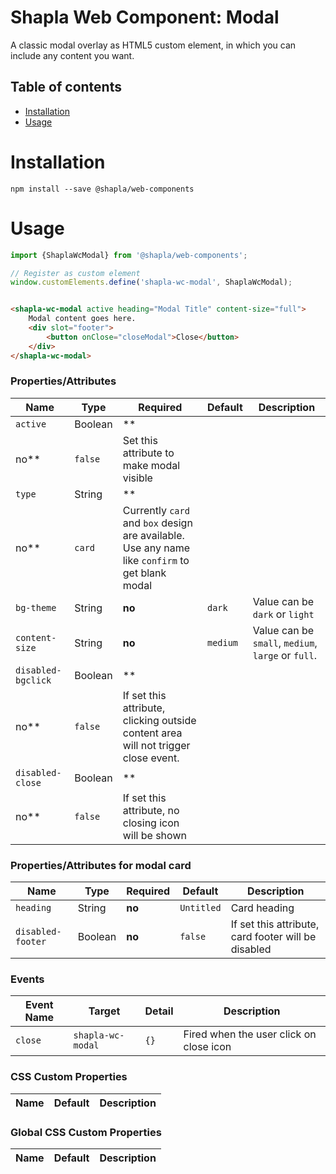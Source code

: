 # Shapla Web Component: Modal

A classic modal overlay as HTML5 custom element, in which you can include any content you want.

## Table of contents

- [Installation](#installation)
- [Usage](#usage)

# Installation

```
npm install --save @shapla/web-components
```

# Usage

```js
import {ShaplaWcModal} from '@shapla/web-components';

// Register as custom element 
window.customElements.define('shapla-wc-modal', ShaplaWcModal);
```

```html

<shapla-wc-modal active heading="Modal Title" content-size="full">
    Modal content goes here.
    <div slot="footer">
        <button onClose="closeModal">Close</button>
    </div>
</shapla-wc-modal>
```

### Properties/Attributes

| Name                      | Type      | Required  | Default       | Description
|---------------------------|-----------|-----------|---------------|-----------------------------------------------------------------------------------------------
| `active`                  | Boolean   | **
no**    | `false`       | Set this attribute to make modal visible                                                                                                                                                                                               |
| `type`                    | String    | **
no**    | `card`        | Currently `card` and `box` design are available. Use any name like `confirm` to get blank modal                                                                                                                 |
| `bg-theme`                | String    | **no**    | `dark`        | Value can be `dark` or `light`
| `content-size`            | String    | **no**    | `medium`      | Value can be `small`, `medium`, `large` or `full`.
| `disabled-bgclick`        | Boolean   | **
no**    | `false`       | If set this attribute, clicking outside content area will not trigger close event.
| `disabled-close`          | Boolean   | **
no**    | `false`       | If set this attribute, no closing icon will be shown

### Properties/Attributes for modal card

| Name              | Type      | Required  | Default       | Description
|-------------------|-----------|-----------|---------------|-----------------------------------------------------
| `heading`         | String    | **no**    | `Untitled`    | Card heading
| `disabled-footer` | Boolean   | **no**    | `false`       | If set this attribute, card footer will be disabled

### Events

| Event Name    | Target            | Detail    | Description
|---------------|-------------------|-----------|------------------------------------------
| `close`       | `shapla-wc-modal` | `{}`      | Fired when the user click on close icon

### CSS Custom Properties

| Name          | Default           | Description
|---------------|-------------------|-----------------------------------------------------

### Global CSS Custom Properties

| Name          | Default           | Description
|---------------|-------------------|-----------------------------------------------------
